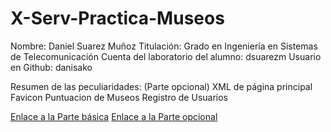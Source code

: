 # X-Serv-Practica-Museos



Nombre: Daniel Suarez Muñoz
Titulación: Grado en Ingeniería en Sistemas de Telecomunicación
Cuenta del laboratorio del alumno: dsuarezm
Usuario en Github: danisako



Resumen de las peculiaridades: (Parte opcional)
XML de página principal
Favicon
Puntuacion de Museos
Registro de Usuarios

[Enlace a la Parte básica](https://youtu.be/gOByF2c3BtY)
[Enlace a la Parte opcional](https://youtu.be/Ioufm-YNCwo)


